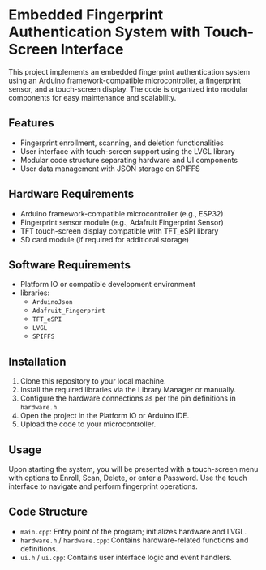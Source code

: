 <!-- README.md -->

<h1>Embedded Fingerprint Authentication System with Touch-Screen Interface</h1>

<p>
  This project implements an embedded fingerprint authentication system using an Arduino framework-compatible microcontroller, a fingerprint sensor, and a touch-screen display. The code is organized into modular components for easy maintenance and scalability.
</p>

<h2>Features</h2>
<ul>
  <li>Fingerprint enrollment, scanning, and deletion functionalities</li>
  <li>User interface with touch-screen support using the LVGL library</li>
  <li>Modular code structure separating hardware and UI components</li>
  <li>User data management with JSON storage on SPIFFS</li>
</ul>

<h2>Hardware Requirements</h2>
<ul>
  <li>Arduino framework-compatible microcontroller (e.g., ESP32)</li>
  <li>Fingerprint sensor module (e.g., Adafruit Fingerprint Sensor)</li>
  <li>TFT touch-screen display compatible with TFT_eSPI library</li>
  <li>SD card module (if required for additional storage)</li>
</ul>

<h2>Software Requirements</h2>
<ul>
  <li>Platform IO or compatible development environment</li>
  <li>libraries:
    <ul>
      <li><code>ArduinoJson</code></li>
      <li><code>Adafruit_Fingerprint</code></li>
      <li><code>TFT_eSPI</code></li>
      <li><code>LVGL</code></li>
      <li><code>SPIFFS</code></li>
    </ul>
  </li>
</ul>

<h2>Installation</h2>
<ol>
  <li>Clone this repository to your local machine.</li>
  <li>Install the required libraries via the Library Manager or manually.</li>
  <li>Configure the hardware connections as per the pin definitions in <code>hardware.h</code>.</li>
  <li>Open the project in the Platform IO or Arduino IDE.</li>
  <li>Upload the code to your microcontroller.</li>
</ol>

<h2>Usage</h2>
<p>
  Upon starting the system, you will be presented with a touch-screen menu with options to Enroll, Scan, Delete, or enter a Password. Use the touch interface to navigate and perform fingerprint operations.
</p>

<h2>Code Structure</h2>
<ul>
  <li><code>main.cpp</code>: Entry point of the program; initializes hardware and LVGL.</li>
  <li><code>hardware.h</code> / <code>hardware.cpp</code>: Contains hardware-related functions and definitions.</li>
  <li><code>ui.h</code> / <code>ui.cpp</code>: Contains user interface logic and event handlers.</li>
</ul>
